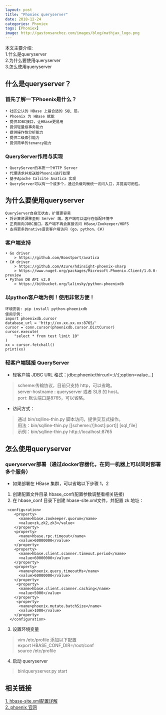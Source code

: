 ```yaml
---
layout: post
title: "Phoniex queryserver"
date: 2018-12-24
categories: Phoniex
tags: [Phoniex]
image: http://gastonsanchez.com/images/blog/mathjax_logo.png
---
```

本文主要介绍:  
1.什么是queryserver  
2.为什么要使用queryserver  
3.怎么使用queryserver  
<!-- more -->
## 什么是queryserver？
### 首先了解一下Phoenix是什么？
~~~
• 社区公认的 HBase 上最合适的 SQL 层。
• Phoenix 为 HBase 赋能
• 提供JDBC接口，让HBase更易用
• 提供轻量级事务能力
• 提供操作性分析能力
• 提供二级索引能力
• 提供简单的tenancy能力 
~~~
### QueryServer作用与实现
~~~
• QueryServer的本质一个HTTP Server
• 代理请求并发送给Phoenix进行处理
• 基于Apache Calcite Avatica 实现
• QueryServer可以有一个或多个，通过负载均衡统一访问入口，并提高可用性。
~~~

## 为什么要使用queryserver
~~~
QueryServer自身无状态，扩展更容易
• 将计算资源移至到 Server 端，客户端可以运行在低配环境中
• 正真面向JDBC接口，客户端不再会直接访问 HBase/Zookeeper/HDFS
• 支持更多的native语言客户端访问 (go，python，C#)
~~~
### 客户端支持
~~~
• Go driver
    > https://github.com/Boostport/avatica
• C# driver
    > https://github.com/Azure/hdinsight-phoenix-sharp
    > https://www.nuget.org/packages/Microsoft.Phoenix.Client/1.0.0-preview
• Python DB API v2.0
    > https://bitbucket.org/lalinsky/python-phoenixdb
~~~

### 以python客户端为例！使用非常方便！
~~~
环境安装: pip install python-phoenixdb
使用示例:
import phoenixdb.cursor
database_url = 'http://xx.xx.xx.xx:8765/'
cursor = conn.cursor(phoenixdb.cursor.DictCursor)
cursor.execute(
    "select * from test limit 10"
)
xx = cursor.fetchall()
print(xx)
~~~

### 轻客户端链接 QueryServer
* 轻客户端 JDBC URL 格式：jdbc:phoenix:thin:url=<scheme>://<server-hostname>:<port>[;option=value...]

> scheme:传输协议，目前只支持 http，可以省略。     
> server-hostname : queryserver 或者 SLB 的 host。  
> port: 默认端口是8765，可以省略。  

* 访问方式：
> 通过 bin/sqlline-thin.py 脚本访问，提供交互式操作。  
> 用法：bin/sqlline-thin.py [[scheme://]host[:port]] [sql_file]  
> 示例：bin/sqlline-thin.py http://localhost:8765  
 

## 怎么使用queryserver
### queryserver部署（通过docker容器化，在同一机器上可以同时部署多个服务）
* 如果部署在 HBase 集群，可以省略以下步骤 1，2
1. 创建配置文件目录 hbase_conf(配置参数调整看相关链接)
2. 在 hbase_conf 目录下创建 hbase-site.xml文件，并配置 zk 地址：
~~~
 <configuration>
    <property>
      <name>hbase.zookeeper.quorum</name>
      <value>zk,zk2,zk3</value>
    </property>
    <property>
      <name>hbase.rpc.timeout</name>
      <value>60000000</value>
    </property>
    <property>
      <name>hbase.client.scanner.timeout.period</name>
      <value>60000000</value>
    </property>
    <property>
      <name>phoenix.query.timeoutMs</name>
      <value>60000000</value>
    </property>
     <property>
      <name>hbase.client.scanner.caching</name>
      <value>5000</value>
    </property>
     <property>
      <name>phoenix.mutate.batchSize</name>
      <value>1000</value>
    </property>
  </configuration>
~~~
3. 设置环境变量  
> vim /etc/profile 添加以下配置  
> export HBASE_CONF_DIR=/root/conf  
> source /etc/profile
4. 启动 queryserver
> bin\queryserver.py start

## 相关链接
[1. hbase-site.xml配置详解](https://blog.csdn.net/ningxuezhu/article/details/50547970)  
[2. phoenix 官网](https://phoenix.apache.org/)